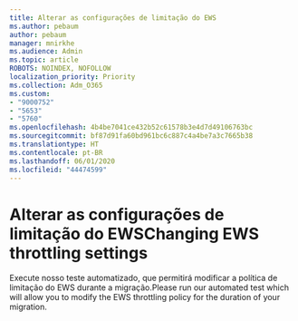 ```yaml
---
title: Alterar as configurações de limitação do EWS
ms.author: pebaum
author: pebaum
manager: mnirkhe
ms.audience: Admin
ms.topic: article
ROBOTS: NOINDEX, NOFOLLOW
localization_priority: Priority
ms.collection: Adm_O365
ms.custom:
- "9000752"
- "5653"
- "5760"
ms.openlocfilehash: 4b4be7041ce432b52c61578b3e4d7d49106763bc
ms.sourcegitcommit: bf87d91fa60bd961bc6c887c4a4be7a3c7665b38
ms.translationtype: HT
ms.contentlocale: pt-BR
ms.lasthandoff: 06/01/2020
ms.locfileid: "44474599"
---
```

# <a name="changing-ews-throttling-settings"></a><span data-ttu-id="6c870-102">Alterar as configurações de limitação do EWS</span><span class="sxs-lookup"><span data-stu-id="6c870-102">Changing EWS throttling settings</span></span>

<span data-ttu-id="6c870-103">Execute nosso teste automatizado, que permitirá modificar a política de limitação do EWS durante a migração.</span><span class="sxs-lookup"><span data-stu-id="6c870-103">Please run our automated test which will allow you to modify the EWS throttling policy for the duration of your migration.</span></span>